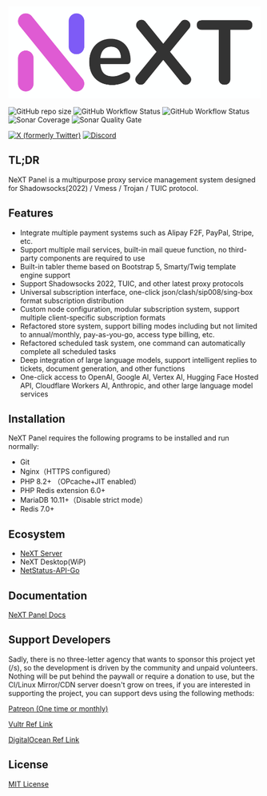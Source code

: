 <img src=".github/next_1000.png" alt="next" width="600"/>

![GitHub repo size](https://img.shields.io/github/repo-size/SSPanel-NeXT/NeXT-Panel-Dev?style=flat-square)
![GitHub Workflow Status](https://img.shields.io/github/actions/workflow/status/SSPanel-NeXT/NeXT-Panel-Dev/lint.yml?branch=dev&label=Lint&style=flat-square)
![GitHub Workflow Status](https://img.shields.io/github/actions/workflow/status/SSPanel-NeXT/NeXT-Panel-Dev/unit.yaml?branch=dev&label=Unit%20Test&style=flat-square)
![Sonar Coverage](https://img.shields.io/sonar/coverage/SSPanel-NeXT_NeXT-Panel-Dev/dev?server=https%3A%2F%2Fsonarcloud.io&style=flat-square)
![Sonar Quality Gate](https://img.shields.io/sonar/quality_gate/SSPanel-NeXT_NeXT-Panel-Dev/dev?server=https%3A%2F%2Fsonarcloud.io&style=flat-square)

[![X (formerly Twitter)](https://img.shields.io/twitter/url?url=https%3A%2F%2Ftwitter.com%2FSSPanel_NeXT)](https://twitter.com/SSPanel_NeXT)
[![Discord](https://img.shields.io/discord/1049692075085549600?color=5865F2&label=Discord&style=flat-square)](https://discord.gg/A7uFKCvf8V)

## TL;DR

NeXT Panel is a multipurpose proxy service management system designed for Shadowsocks(2022) / Vmess / Trojan / TUIC protocol.

## Features

- Integrate multiple payment systems such as Alipay F2F, PayPal, Stripe, etc.
- Support multiple mail services, built-in mail queue function, no third-party components are required to use
- Built-in tabler theme based on Bootstrap 5, Smarty/Twig template engine support
- Support Shadowsocks 2022, TUIC, and other latest proxy protocols
- Universal subscription interface, one-click json/clash/sip008/sing-box format subscription distribution
- Custom node configuration, modular subscription system, support multiple client-specific subscription formats
- Refactored store system, support billing modes including but not limited to annual/monthly, pay-as-you-go, access type billing, etc.
- Refactored scheduled task system, one command can automatically complete all scheduled tasks
- Deep integration of large language models, support intelligent replies to tickets, document generation, and other functions
- One-click access to OpenAI, Google AI, Vertex AI, Hugging Face Hosted API, Cloudflare Workers AI, Anthropic, and other large language model services

## Installation

NeXT Panel requires the following programs to be installed and run normally:

- Git
- Nginx（HTTPS configured）
- PHP 8.2+ （OPcache+JIT enabled）
- PHP Redis extension 6.0+
- MariaDB 10.11+（Disable strict mode）
- Redis 7.0+

## Ecosystem

- [NeXT Server](https://github.com/SSPanel-NeXT/NeXT-Server)
- NeXT Desktop(WiP)
- [NetStatus-API-Go](https://github.com/SSPanel-NeXT/NetStatus-API-Go)

## Documentation

[NeXT Panel Docs](https://docs.sspanel.org)

## Support Developers

Sadly, there is no three-letter agency that wants to sponsor this project yet (/s), so the development is driven by the community and unpaid volunteers.
Nothing will be put behind the paywall or require a donation to use, but the CI/Linux Mirror/CDN server doesn't grow on trees, if you are interested in supporting the project, you can support devs using the following methods:

<a href="https://www.patreon.com/catdev">Patreon (One time or monthly)</a>

<a href="https://www.vultr.com/?ref=8941355-8H">Vultr Ref Link</a>

<a href="https://www.digitalocean.com/?refcode=50f1a3b6244c">DigitalOcean Ref Link</a>

## License

[MIT License](blob/dev/LICENSE)
